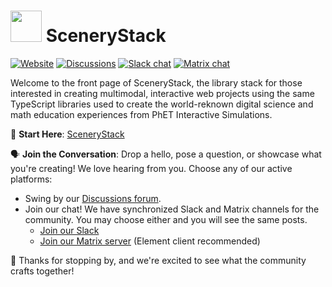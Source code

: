 # <img src="https://avatars.githubusercontent.com/u/142453648?s=200&v=4" width="50"> SceneryStack 

[![Website](https://img.shields.io/badge/scenerystack-website-blue)](http://scenerystack.org)
[![Discussions](https://img.shields.io/github/discussions/scenerystack/community)](https://github.com/orgs/scenerystack/discussions)
[![Slack chat](https://img.shields.io/badge/chat-slack-purple)](https://join.slack.com/t/scenerystack/shared_invite/zt-22d2r9ruc-GnxYi37iPluFwVkt~LdzGA)
[![Matrix chat](https://img.shields.io/badge/chat-matrix-green)](https://matrix.to/#/##scenerystack:matrix.org)


Welcome to the front page of SceneryStack, the library stack for those interested in creating multimodal, interactive web projects using the same TypeScript libraries used to create the world-reknown digital science and math education experiences from PhET Interactive Simulations.

📘 **Start Here**: [SceneryStack](http://scenerystack.org)

🗣️ **Join the Conversation**: Drop a hello, pose a question, or showcase what you're creating! We love hearing from you. Choose any of our active platforms:
- Swing by our [Discussions forum](https://github.com/orgs/scenerystack/discussions). 
- Join our chat! We have synchronized Slack and Matrix channels for the community. You may choose either and you will see the same posts.
  - [Join our Slack](https://join.slack.com/t/scenerystack/shared_invite/zt-22d2r9ruc-GnxYi37iPluFwVkt~LdzGA)
  - [Join our Matrix server](https://matrix.to/#/#scenerystack:matrix.org) (Element client recommended)

💖 Thanks for stopping by, and we're excited to see what the community crafts together!
